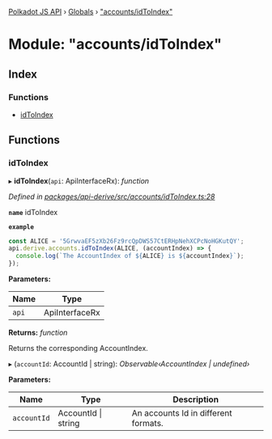 [Polkadot JS API](../README.md) › [Globals](../globals.md) › ["accounts/idToIndex"](_accounts_idtoindex_.md)

# Module: "accounts/idToIndex"

## Index

### Functions

* [idToIndex](_accounts_idtoindex_.md#idtoindex)

## Functions

###  idToIndex

▸ **idToIndex**(`api`: ApiInterfaceRx): *function*

*Defined in [packages/api-derive/src/accounts/idToIndex.ts:28](https://github.com/polkadot-js/api/blob/f501994df8/packages/api-derive/src/accounts/idToIndex.ts#L28)*

**`name`** idToIndex

**`example`** 
<BR>

```javascript
const ALICE = '5GrwvaEF5zXb26Fz9rcQpDWS57CtERHpNehXCPcNoHGKutQY';
api.derive.accounts.idToIndex(ALICE, (accountIndex) => {
  console.log(`The AccountIndex of ${ALICE} is ${accountIndex}`);
});
```

**Parameters:**

Name | Type |
------ | ------ |
`api` | ApiInterfaceRx |

**Returns:** *function*

Returns the corresponding AccountIndex.

▸ (`accountId`: AccountId | string): *Observable‹AccountIndex | undefined›*

**Parameters:**

Name | Type | Description |
------ | ------ | ------ |
`accountId` | AccountId &#124; string | An accounts Id in different formats. |

